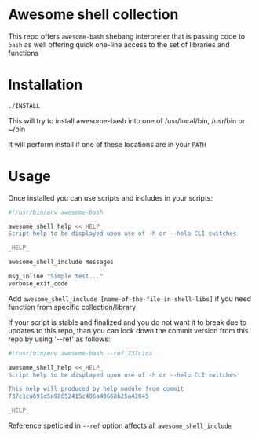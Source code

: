 Awesome shell collection
========================

This repo offers `awesome-bash` shebang
interpreter that is passing code to `bash` as well
offering quick one-line access to the set of libraries and functions 

Installation
============

```sh
./INSTALL
```

This will try to install awesome-bash into one of
/usr/local/bin, /usr/bin or ~/bin

It will perform install if one of these locations are
in your `PATH`

Usage
=====

Once installed you can use scripts and includes in your scripts:

```sh
#!/usr/bin/env awesome-bash

awesome_shell_help <<_HELP_
Script help to be displayed upon use of -h or --help CLI switches

_HELP_

awesome_shell_include messages

msg_inline "Simple test..."
verbose_exit_code

```

Add `awesome_shell_include [name-of-the-file-in-shell-libs]`
if you need function from specific collection/library


If your script is stable and finalized and you do not want
it to break due to updates to this repo, than you can lock
down the commit version from this repo by using '--ref'
as follows:

```sh
#!/usr/bin/env awesome-bash --ref 737c1ca

awesome_shell_help <<_HELP_
Script help to be displayed upon use of -h or --help CLI switches

This help will produced by help module from commit
737c1ca691d5a98652415c406a40668b25a42045

_HELP_

```
Reference speficied in `--ref` option affects all `awesome_shell_include`



